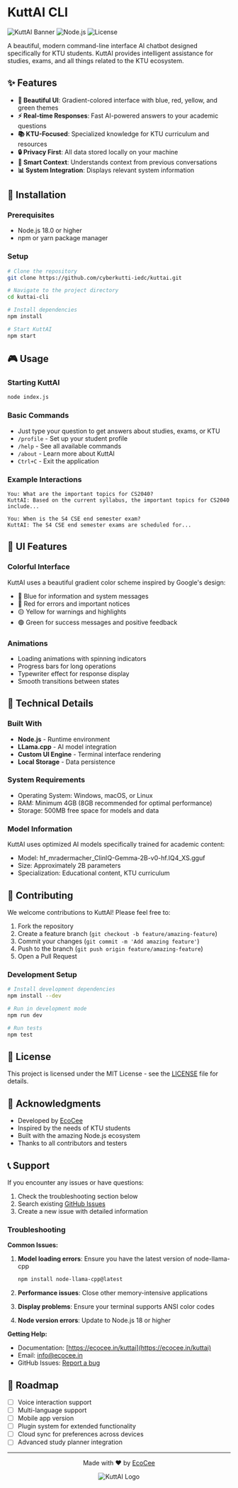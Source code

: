 # KuttAI CLI

![KuttAI Banner](https://img.shields.io/badge/KuttAI-Chatbot-blue?style=for-the-badge&logo=ai)
![Node.js](https://img.shields.io/badge/Node.js-18%2B-green?style=for-the-badge&logo=node.js)
![License](https://img.shields.io/badge/License-MIT-yellow?style=for-the-badge)

A beautiful, modern command-line interface AI chatbot designed specifically for KTU students. KuttAI provides intelligent assistance for studies, exams, and all things related to the KTU ecosystem.

## ✨ Features

- **🎨 Beautiful UI**: Gradient-colored interface with blue, red, yellow, and green themes
- **⚡ Real-time Responses**: Fast AI-powered answers to your academic questions
- **📚 KTU-Focused**: Specialized knowledge for KTU curriculum and resources
- **🔒 Privacy First**: All data stored locally on your machine
- **🎯 Smart Context**: Understands context from previous conversations
- **📊 System Integration**: Displays relevant system information

## 🚀 Installation

### Prerequisites
- Node.js 18.0 or higher
- npm or yarn package manager

### Setup
```bash
# Clone the repository
git clone https://github.com/cyberkutti-iedc/kuttai.git

# Navigate to the project directory
cd kuttai-cli

# Install dependencies
npm install

# Start KuttAI
npm start
```

## 🎮 Usage

### Starting KuttAI
```bash
node index.js
```

### Basic Commands
- Just type your question to get answers about studies, exams, or KTU
- `/profile` - Set up your student profile
- `/help` - See all available commands
- `/about` - Learn more about KuttAI
- `Ctrl+C` - Exit the application

### Example Interactions
```
You: What are the important topics for CS2040?
KuttAI: Based on the current syllabus, the important topics for CS2040 include...

You: When is the S4 CSE end semester exam?
KuttAI: The S4 CSE end semester exams are scheduled for...
```

## 🎨 UI Features

### Colorful Interface
KuttAI uses a beautiful gradient color scheme inspired by Google's design:
- 🔵 Blue for information and system messages
- 🔴 Red for errors and important notices
- 🟡 Yellow for warnings and highlights
- 🟢 Green for success messages and positive feedback

### Animations
- Loading animations with spinning indicators
- Progress bars for long operations
- Typewriter effect for response display
- Smooth transitions between states

## 🔧 Technical Details

### Built With
- **Node.js** - Runtime environment
- **LLama.cpp** - AI model integration
- **Custom UI Engine** - Terminal interface rendering
- **Local Storage** - Data persistence

### System Requirements
- Operating System: Windows, macOS, or Linux
- RAM: Minimum 4GB (8GB recommended for optimal performance)
- Storage: 500MB free space for models and data

### Model Information
KuttAI uses optimized AI models specifically trained for academic content:
- Model: hf_mradermacher_ClinIQ-Gemma-2B-v0-hf.IQ4_XS.gguf
- Size: Approximately 2B parameters
- Specialization: Educational content, KTU curriculum

## 🤝 Contributing

We welcome contributions to KuttAI! Please feel free to:
1. Fork the repository
2. Create a feature branch (`git checkout -b feature/amazing-feature`)
3. Commit your changes (`git commit -m 'Add amazing feature'`)
4. Push to the branch (`git push origin feature/amazing-feature`)
5. Open a Pull Request

### Development Setup
```bash
# Install development dependencies
npm install --dev

# Run in development mode
npm run dev

# Run tests
npm test
```

## 📝 License

This project is licensed under the MIT License - see the [LICENSE](LICENSE) file for details.

## 🙏 Acknowledgments

- Developed by [EcoCee](https://ecocee.in)
- Inspired by the needs of KTU students
- Built with the amazing Node.js ecosystem
- Thanks to all contributors and testers

## 📞 Support

If you encounter any issues or have questions:
1. Check the troubleshooting section below
2. Search existing [GitHub Issues](https://github.com/cyberkutti-iedc/kuttai/issues)
3. Create a new issue with detailed information

### Troubleshooting

**Common Issues:**
1. **Model loading errors**: Ensure you have the latest version of node-llama-cpp
   ```bash
   npm install node-llama-cpp@latest
   ```

2. **Performance issues**: Close other memory-intensive applications

3. **Display problems**: Ensure your terminal supports ANSI color codes

4. **Node version errors**: Update to Node.js 18 or higher

**Getting Help:**
- Documentation: [https://ecocee.in/kuttai](https://ecocee.in/kuttai)
- Email: info@ecocee.in
- GitHub Issues: [Report a bug](https://github.com/cyberkutti-iedc/kuttai/issues/new)

## 🔮 Roadmap

- [ ] Voice interaction support
- [ ] Multi-language support
- [ ] Mobile app version
- [ ] Plugin system for extended functionality
- [ ] Cloud sync for preferences across devices
- [ ] Advanced study planner integration

---

<div align="center">
  
Made with ❤️ by [EcoCee](https://ecocee.in)

![KuttAI Logo](https://img.shields.io/badge/KuttAI-Your%20Study%20Companion-blue?style=for-the-badge)

</div>

